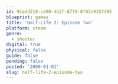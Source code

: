 ```yaml
---
id: 91edd218-ce90-4b2f-87f8-8f03c9157495
blueprint: games
title: 'Half-Life 2: Episode Two'
platform: steam
genre:
  - shooter
digital: true
physical: false
guide: false
pending: false
posted: '2000-01-01'
slug: half-life-2-episode-two
---
```

